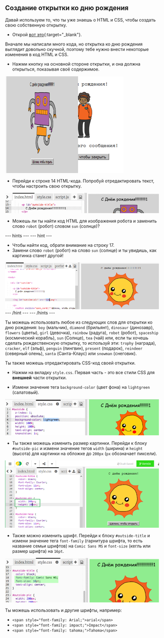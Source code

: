 ## Создание открытки ко дню рождения

Давай используем то, что ты уже знаешь о HTML и CSS, чтобы создать свою собственную открытку.

+ Открой [вот это](http://jumpto.cc/web-card){:target="_blank"}.

Вначале мы написали много кода, но открытка ко дню рождения выглядит довольно скучной, поэтому тебе нужно внести некоторые изменения в код HTML и CSS.

+ Нажми кнопку на основной стороне открытки, и она должна открыться, показывая своё содержимое.

![screenshot](images/birthday-click.png)

+ Перейди к строке 14 HTML-кода. Попробуй отредактировать текст, чтобы настроить свою открытку.

![screenshot](images/birthday-card-html.png)

+ Можешь ли ты найти код HTML для изображения робота и заменить слово `robot` (робот) словом `sun` (солнце)?

\--- hints \--- \--- hint \---

+ Чтобы найти код, обрати внимание на строку 17.
+ Замени слово `robot` (робот) на слово `sun` (солнце) и ты увидишь, как картинка станет другой!

![screenshot](images/birthday-card-sun.png) \--- /hint \--- \--- /hints \---

Ты можешь использовать любое из следующих слов для открытки ко дню рождения: `boy` (мальчик), `diamond` (брильянт), `dinosaur` (динозавр), `flowers` (цветы), `girl` (девочка), `rainbow` (радуга), `robot` (робот), `spaceship` (космический корабль), `sun` (Солнце), `tea` (чай) или, если ты хочешь сделать рождественскую открытку, то используй эти: `trophy` (награда), `cracker`, `elf` (эльф), `penguin` (пингвин), `present` (подарок), `reindeer` (северный олень), `santa` (Санта-Клаус) или `snowman` (снеговик).

Ты также можешь отредактировать CSS-код своей открытки.

+ Нажми на вкладку `style.css`. Первая часть - это все стили CSS для **внешней** части открытки.

+ Измени значение тега `background-color` (цвет фона) на `lightgreen` (салатовый).

![screenshot](images/birthday-card-outside.png)

+ Ты также можешь изменить размер картинки. Перейди к блоку `#outside-pic` и измени значение тегов `width` (ширина) и `height` (высота) для картинки на обложке до `200px` (`px` обозначает пиксели).

![screenshot](images/birthday-card-size.png)

+ Также можно изменить шрифт. Перейди к блоку `#outside-title` и измени значение тега `font-family` (гарнитура шрифта, то есть название семьи шрифтов) на `Comic Sans MS` и `font-size` (кегль или размер шрифта) на `16pt`.

![screenshot](images/birthday-card-font.png)

Ты можешь использовать и другие шрифты, например:

+ `<span style="font-family: Arial;">arial</span>`
+ `<span style="font-family: impact;">Impact</span>`
+ `<span style="font-family: tahoma;">Tahoma</span>`